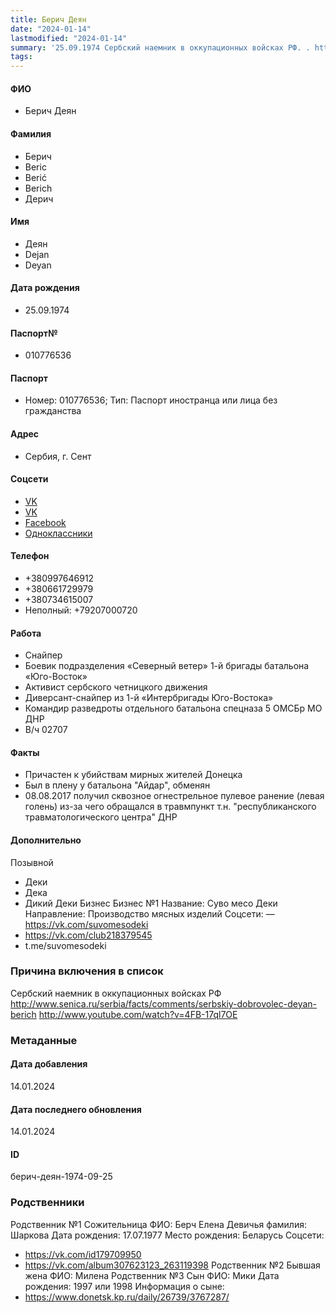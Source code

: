 ```yaml
---
title: Берич Деян
date: "2024-01-14"
lastmodified: "2024-01-14"
summary: '25.09.1974 Сербский наемник в оккупационных войсках РФ. . http\://www.senica.ru/serbia/facts/comments/serbskiy-dobrovolec-deyan-berich. http\://www.youtube.com/watch?v=4FB-17ql7OE'
tags: 
---
```

<!--# pp2-->
<!--## Фигурант-->
<!--### Личные данные-->
#### ФИО
- Берич Деян
#### Фамилия
- Берич
- Beric
- Berić
- Berich
- Дерич
#### Имя
- Деян
- Dejan
- Deyan
#### Дата рождения
- 25.09.1974
#### Паспорт№
- 010776536
#### Паспорт
- Номер: 010776536; Тип: Паспорт иностранца или лица без гражданства
#### Адрес
- Сербия, г. Сент
#### Соцсети
- [VK](http://vk.com/id224935694)
- [VK](https://vk.com/id307623123)
- [Facebook](https://www.facebook.com/milojko.ludi.9843)
- [Одноклассники](https://ok.ru/profile/563294139355)
#### Телефон
- +380997646912
- +380661729979
- +380734615007
- Неполный: +79207000720
#### Работа
- Снайпер
- Боевик подразделения «Северный ветер» 1-й бригады батальона «Юго-Восток»
- Активист сербского четницкого движения
- Диверсант-снайпер из 1-й «Интербригады Юго-Востока»
- Командир разведроты отдельного батальона спецназа 5 ОМСБр МО ДНР
- В/ч 02707
#### Факты
- Причастен к убийствам мирных жителей Донецка
- Был в плену у батальона "Айдар", обменян
- 08.08.2017 получил сквозное огнестрельное пулевое ранение (левая голень) из-за чего обращался в травмпункт т.н. "республиканского травматологического центра" ДНР
#### Дополнительно
Позывной
- Деки
- Дека
- Дикий Деки
Бизнес
Бизнес №1
Название: Суво месо Деки
Направление: Производство мясных изделий
Соцсети:
— https://vk.com/suvomesodeki
- https://vk.com/club218379545
- t.me/suvomesodeki
### Причина включения в список
Сербский наемник в оккупационных войсках РФ
http://www.senica.ru/serbia/facts/comments/serbskiy-dobrovolec-deyan-berich
http://www.youtube.com/watch?v=4FB-17ql7OE
### Метаданные
#### Дата добавления
14.01.2024
#### Дата последнего обновления
14.01.2024
#### ID
берич-деян-1974-09-25
### Родственники
Родственник №1
Сожительница
ФИО: Берч Елена
Девичья фамилия: Шаркова
Дата рождения: 17.07.1977
Место рождения: Беларусь
Соцсети:
- https://vk.com/id179709950
- https://vk.com/album307623123_263119398
Родственник №2
Бывшая жена
ФИО: Милена
Родственник №3
Сын
ФИО: Мики
Дата рождения: 1997 или 1998
Информация о сыне:
- https://www.donetsk.kp.ru/daily/26739/3767287/
<!--## END;-->
